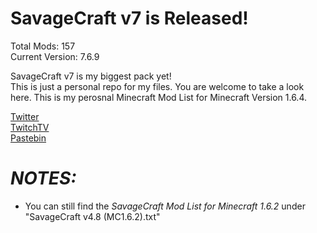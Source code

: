 SavageCraft v7 is Released!
===========
Total Mods: 157    
Current Version: 7.6.9  

SavageCraft v7 is my biggest pack yet!  
This is just a personal repo for my files. You are welcome to take a look here. This is my perosnal Minecraft Mod List for
Minecraft Version 1.6.4.

[Twitter](https://twitter.com/savageboy74)  
[TwitchTV](http://www.twitch.tv/savageboy74)  
[Pastebin](http://pastebin.com/RaQziHfC)  



*NOTES:*
============
- You can still find the *SavageCraft Mod List for Minecraft 1.6.2* under "SavageCraft v4.8 (MC1.6.2).txt"


